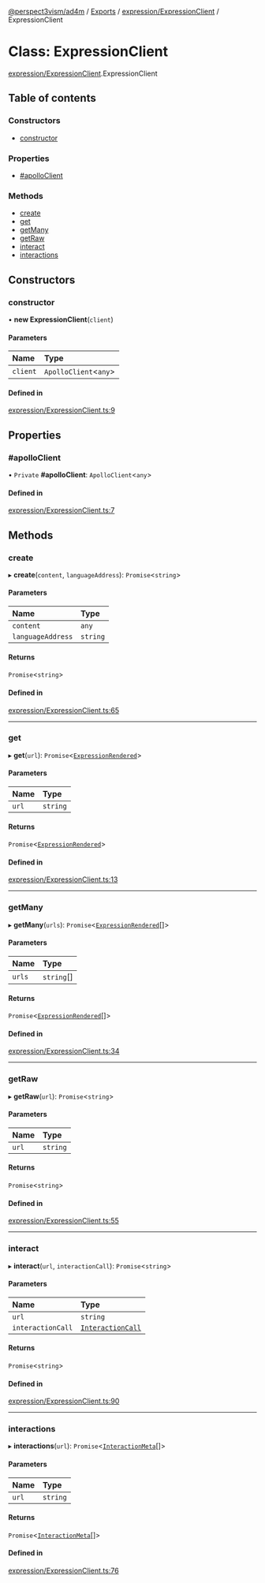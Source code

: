 [@perspect3vism/ad4m](../README.md) / [Exports](../modules.md) / [expression/ExpressionClient](../modules/expression_ExpressionClient.md) / ExpressionClient

# Class: ExpressionClient

[expression/ExpressionClient](../modules/expression_ExpressionClient.md).ExpressionClient

## Table of contents

### Constructors

- [constructor](expression_ExpressionClient.ExpressionClient.md#constructor)

### Properties

- [#apolloClient](expression_ExpressionClient.ExpressionClient.md##apolloclient)

### Methods

- [create](expression_ExpressionClient.ExpressionClient.md#create)
- [get](expression_ExpressionClient.ExpressionClient.md#get)
- [getMany](expression_ExpressionClient.ExpressionClient.md#getmany)
- [getRaw](expression_ExpressionClient.ExpressionClient.md#getraw)
- [interact](expression_ExpressionClient.ExpressionClient.md#interact)
- [interactions](expression_ExpressionClient.ExpressionClient.md#interactions)

## Constructors

### constructor

• **new ExpressionClient**(`client`)

#### Parameters

| Name | Type |
| :------ | :------ |
| `client` | `ApolloClient`<`any`\> |

#### Defined in

[expression/ExpressionClient.ts:9](https://github.com/perspect3vism/ad4m/blob/d9ddd7e2/core/src/expression/ExpressionClient.ts#L9)

## Properties

### #apolloClient

• `Private` **#apolloClient**: `ApolloClient`<`any`\>

#### Defined in

[expression/ExpressionClient.ts:7](https://github.com/perspect3vism/ad4m/blob/d9ddd7e2/core/src/expression/ExpressionClient.ts#L7)

## Methods

### create

▸ **create**(`content`, `languageAddress`): `Promise`<`string`\>

#### Parameters

| Name | Type |
| :------ | :------ |
| `content` | `any` |
| `languageAddress` | `string` |

#### Returns

`Promise`<`string`\>

#### Defined in

[expression/ExpressionClient.ts:65](https://github.com/perspect3vism/ad4m/blob/d9ddd7e2/core/src/expression/ExpressionClient.ts#L65)

___

### get

▸ **get**(`url`): `Promise`<[`ExpressionRendered`](expression_Expression.ExpressionRendered.md)\>

#### Parameters

| Name | Type |
| :------ | :------ |
| `url` | `string` |

#### Returns

`Promise`<[`ExpressionRendered`](expression_Expression.ExpressionRendered.md)\>

#### Defined in

[expression/ExpressionClient.ts:13](https://github.com/perspect3vism/ad4m/blob/d9ddd7e2/core/src/expression/ExpressionClient.ts#L13)

___

### getMany

▸ **getMany**(`urls`): `Promise`<[`ExpressionRendered`](expression_Expression.ExpressionRendered.md)[]\>

#### Parameters

| Name | Type |
| :------ | :------ |
| `urls` | `string`[] |

#### Returns

`Promise`<[`ExpressionRendered`](expression_Expression.ExpressionRendered.md)[]\>

#### Defined in

[expression/ExpressionClient.ts:34](https://github.com/perspect3vism/ad4m/blob/d9ddd7e2/core/src/expression/ExpressionClient.ts#L34)

___

### getRaw

▸ **getRaw**(`url`): `Promise`<`string`\>

#### Parameters

| Name | Type |
| :------ | :------ |
| `url` | `string` |

#### Returns

`Promise`<`string`\>

#### Defined in

[expression/ExpressionClient.ts:55](https://github.com/perspect3vism/ad4m/blob/d9ddd7e2/core/src/expression/ExpressionClient.ts#L55)

___

### interact

▸ **interact**(`url`, `interactionCall`): `Promise`<`string`\>

#### Parameters

| Name | Type |
| :------ | :------ |
| `url` | `string` |
| `interactionCall` | [`InteractionCall`](language_Language.InteractionCall.md) |

#### Returns

`Promise`<`string`\>

#### Defined in

[expression/ExpressionClient.ts:90](https://github.com/perspect3vism/ad4m/blob/d9ddd7e2/core/src/expression/ExpressionClient.ts#L90)

___

### interactions

▸ **interactions**(`url`): `Promise`<[`InteractionMeta`](language_Language.InteractionMeta.md)[]\>

#### Parameters

| Name | Type |
| :------ | :------ |
| `url` | `string` |

#### Returns

`Promise`<[`InteractionMeta`](language_Language.InteractionMeta.md)[]\>

#### Defined in

[expression/ExpressionClient.ts:76](https://github.com/perspect3vism/ad4m/blob/d9ddd7e2/core/src/expression/ExpressionClient.ts#L76)
